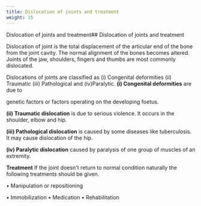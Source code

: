 ```yaml
---
title: Dislocation of joints and treatment
weight: 15
---
```


Dislocation of joints and treatment## Dislocation of joints and treatment


Dislocation of joint is the total displacement of the articular end of the bone from the joint cavity. The normal alignment of the bones becomes altered. Joints of the jaw, shoulders, fingers and thumbs are most commonly dislocated.

Dislocations of joints are classified as (i) Congenital deformities (ii) Traumatic (iii) Pathological and (iv)Paralytic. **(i) Congenital deformities** are due to

genetic factors or factors operating on the developing foetus.

**(ii) Traumatic dislocation** is due to serious violence. It occurs in the shoulder, elbow and hip.

**(iii) Pathological dislocation** is caused by some diseases like tuberculosis. It may cause dislocation of the hip.

**(iv) Paralytic dislocation** caused by paralysis of one group of muscles of an extremity.

**Treatment** If the joint doesn't return to normal condition naturally the following treatments should be given.

• Manipulation or repositioning

• Immobilization • Medication • Rehabilitation

